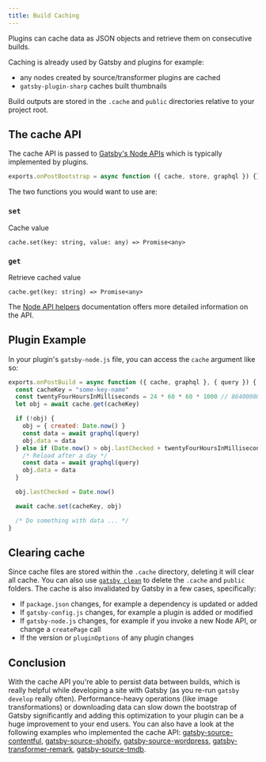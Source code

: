 ```yaml
---
title: Build Caching
---
```


Plugins can cache data as JSON objects and retrieve them on consecutive builds.

Caching is already used by Gatsby and plugins for example:

- any nodes created by source/transformer plugins are cached
- `gatsby-plugin-sharp` caches built thumbnails

Build outputs are stored in the `.cache` and `public` directories relative to your project root.

## The cache API

The cache API is passed to [Gatsby's Node APIs](/docs/reference/config-files/gatsby-node/) which is typically implemented by plugins.

```js
exports.onPostBootstrap = async function ({ cache, store, graphql }) {}
```

The two functions you would want to use are:

### `set`

Cache value

`cache.set(key: string, value: any) => Promise<any>`

### `get`

Retrieve cached value

`cache.get(key: string) => Promise<any>`

The [Node API helpers](/docs/reference/config-files/node-api-helpers/#cache) documentation offers more detailed information on the API.

## Plugin Example

In your plugin's `gatsby-node.js` file, you can access the `cache` argument like so:

```js:title=gatsby-node.js
exports.onPostBuild = async function ({ cache, graphql }, { query }) {
  const cacheKey = "some-key-name"
  const twentyFourHoursInMilliseconds = 24 * 60 * 60 * 1000 // 86400000
  let obj = await cache.get(cacheKey)

  if (!obj) {
    obj = { created: Date.now() }
    const data = await graphql(query)
    obj.data = data
  } else if (Date.now() > obj.lastChecked + twentyFourHoursInMilliseconds) {
    /* Reload after a day */
    const data = await graphql(query)
    obj.data = data
  }

  obj.lastChecked = Date.now()

  await cache.set(cacheKey, obj)

  /* Do something with data ... */
}
```

## Clearing cache

Since cache files are stored within the `.cache` directory, deleting it will clear all cache. You can also use [`gatsby clean`](/docs/reference/gatsby-cli/#clean) to delete the `.cache` and `public` folders.
The cache is also invalidated by Gatsby in a few cases, specifically:

- If `package.json` changes, for example a dependency is updated or added
- If `gatsby-config.js` changes, for example a plugin is added or modified
- If `gatsby-node.js` changes, for example if you invoke a new Node API, or change a `createPage` call
- If the version or `pluginOptions` of any plugin changes

## Conclusion

With the cache API you're able to persist data between builds, which is really helpful while developing a site with Gatsby (as you re-run `gatsby develop` really often). Performance-heavy operations (like image transformations) or downloading data can slow down the bootstrap of Gatsby significantly and adding this optimization to your plugin can be a huge improvement to your end users. You can also have a look at the following examples who implemented the cache API: [gatsby-source-contentful](https://github.com/gatsbyjs/gatsby/blob/7f5b262d7b5323f1a387b8b7278d9a81ee227258/packages/gatsby-source-contentful/src/download-contentful-assets.js), [gatsby-source-shopify](https://github.com/gatsbyjs/gatsby/blob/7f5b262d7b5323f1a387b8b7278d9a81ee227258/packages/gatsby-source-shopify/src/nodes.js#L23-L54), [gatsby-source-wordpress](https://github.com/gatsbyjs/gatsby/blob/7f5b262d7b5323f1a387b8b7278d9a81ee227258/packages/gatsby-source-wordpress/src/normalize.js#L471-L537), [gatsby-transformer-remark](https://github.com/gatsbyjs/gatsby/blob/7f5b262d7b5323f1a387b8b7278d9a81ee227258/packages/gatsby-transformer-remark/src/extend-node-type.js), [gatsby-source-tmdb](https://github.com/LekoArts/gatsby-source-tmdb/blob/e12c19af5e7053bfb7737e072db9e24acfa77f49/src/add-local-image.js).
